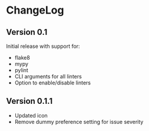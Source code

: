 # ChangeLog

## Version 0.1
Initial release with support for:
- flake8
- mypy
- pylint
- CLI arguments for all linters
- Option to enable/disable linters

## Version 0.1.1
- Updated icon
- Remove dummy preference setting for issue severity
